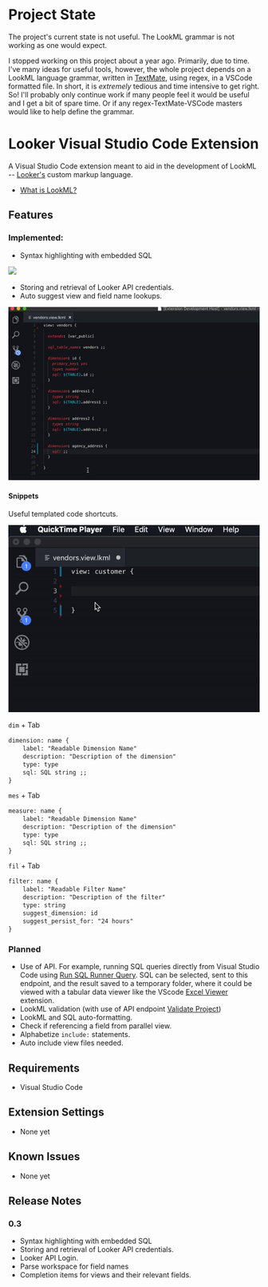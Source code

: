 # Project State
The project's current state is not useful.  The LookML grammar is not working as one would expect.

I stopped working on this project about a year ago.  Primarily, due to time.  I've many ideas for useful tools, however, the whole project depends on a LookML language grammar, written in [TextMate](https://macromates.com/manual/en/language_grammars), using regex, in a VSCode formatted file.  In short, it is _extremely_ tedious and time intensive to get right.  So! I'll probably only continue work if many people feel it would be useful and I get a bit of spare time.  Or if any regex-TextMate-VSCode masters would like to help define the grammar.

# Looker Visual Studio Code Extension
A Visual Studio Code extension meant to aid in the development of LookML -- [Looker's](https://looker.com/product/business-intelligence) custom markup language.
* [What is LookML?](https://docs.looker.com/data-modeling/learning-lookml/what-is-lookml)


## Features

### Implemented:
* Syntax highlighting with embedded SQL
  
![](https://raw.githubusercontent.com/Ladvien/vscode-looker/master/docs/lookml-example.png)
* Storing and retrieval of Looker API credentials.
* Auto suggest view and field name lookups.
  
![Image](./docs/vscode-looker-auto-complete.gif)

#### Snippets
Useful templated code shortcuts.

![](./docs/vscode-looker-snippet-example.gif)

`dim` + Tab
```
dimension: name {
    label: "Readable Dimension Name"
    description: "Description of the dimension"
    type: type
    sql: SQL string ;;
}
```
`mes` + Tab
```
measure: name {
    label: "Readable Dimension Name"
    description: "Description of the dimension"
    type: type
    sql: SQL string ;;
}
```
`fil` + Tab
```
filter: name {
    label: "Readable Filter Name"
    description: "Description of the filter"
    type: string
    suggest_dimension: id
    suggest_persist_for: "24 hours"
}
```

### Planned
* Use of API.  For example, running SQL queries directly from Visual Studio Code using [Run SQL Runner Query](https://docs.looker.com/reference/api-and-integration/api-reference/v3.1/sql-query#run_sql_runner_query).  SQL can be selected, sent to this endpoint, and the result saved to a temporary folder, where it could be viewed with a tabular data viewer like the VScode [Excel Viewer](https://marketplace.visualstudio.com/items?itemName=GrapeCity.gc-excelviewer) extension.
* LookML validation (with use of API endpoint [Validate Project](https://docs.looker.com/reference/api-and-integration/api-reference/v3.1/project#validate_project))
* LookML and SQL auto-formatting.
* Check if referencing a field from parallel view.
* Alphabetize `include:` statements.
* Auto include view files needed.


## Requirements

* Visual Studio Code

## Extension Settings

* None yet

## Known Issues

* None yet

## Release Notes

### 0.3
* Syntax highlighting with embedded SQL
* Storing and retrieval of Looker API credentials.
* Looker API Login.
* Parse workspace for field names
* Completion items for views and their relevant fields.
